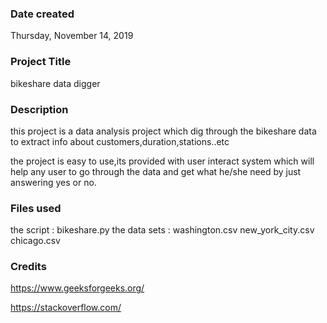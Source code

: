 ### Date created
‎Thursday, ‎November ‎14, ‎2019

### Project Title
bikeshare data digger

### Description
this project is a data analysis project which dig through the bikeshare data to extract info about customers,duration,stations..etc

the project is easy to use,its provided with user  interact system which will help any user to go through the data and get what he/she need
by just answering yes or no.

### Files used
the script : bikeshare.py
the data sets :
washington.csv
new_york_city.csv
chicago.csv


### Credits
https://www.geeksforgeeks.org/

https://stackoverflow.com/
